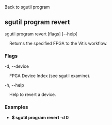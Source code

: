 Back to sgutil program


## sgutil program revert

sgutil program revert [flags] [--help]

  &nbsp; &nbsp; Returns the specified FPGA to the Vitis workflow.


### Flags
-d, --device 

  &nbsp; &nbsp; FPGA Device Index (see sgutil examine).


-h, --help 

  &nbsp; &nbsp; Help to revert a device.


### Examples
* **$ sgutil program revert -d 0**
